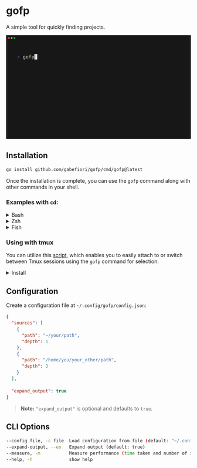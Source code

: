 # gofp
A simple tool for quickly finding projects.

<img alt="Demo" src="examples/demo.gif" width="600" />

## Installation
```sh
go install github.com/gabefiori/gofp/cmd/gofp@latest
```

Once the installation is complete, you can use the `gofp` command along with other commands in your shell.

### Examples with `cd`:

<details>
<summary>Bash</summary>

> Add to your `~/.bashrc` file:
>
> ```sh
> alias fp='cd "$(gofp)"'
> ```

</details>

<details>
<summary>Zsh</summary>

> Add to your `~/.zshrc` file:
>
> ```sh
> alias fp='cd "$(gofp)"'
> ```

</details>

<details>
<summary>Fish</summary>

> Add to your `~/config.fish` file:
>
> ```fish
> alias fp "cd (gofp)"
> ```

</details>

### Using with tmux
You can utilize this [script](/scripts/gofp-tmux.sh), which enables you to easily attach to or switch between Tmux sessions using the `gofp` command for selection.

<details>
<summary>Install</summary>

>```sh
>sudo wget -O /usr/local/bin/tms https://raw.githubusercontent.com/gabefiori/gofp/refs/heads/main/scripts/gofp-tmux.sh
>sudo chmod +x /usr/local/bin/tms
>```

</details>

## Configuration
Create a configuration file at `~/.config/gofp/config.json`:

```json
{
  "sources": [
    {
      "path": "~/your/path",
      "depth": 1
    },
    {
      "path": "/home/you/your_other/path",
      "depth": 3
    }
  ],

  "expand_output": true
}
```

> **Note:** `"expand_output"` is optional and defaults to `true`.

## CLI Options
```sh
--config file, -c file  Load configuration from file (default: "~/.config/gofp/config.json")
--expand-output, --eo   Expand output (default: true)
--measure, -m           Measure performance (time taken and number of items) (default: false)
--help, -h              show help
```
